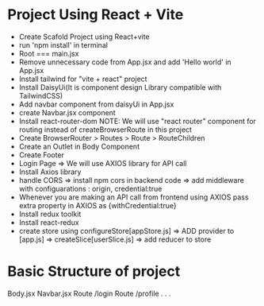 # Project Using React + Vite

- Create Scafold Project using React+vite 
- run 'npm install' in terminal
- Root === main.jsx
- Remove unnecessary code from App.jsx and add 'Hello world' in App.jsx
- Install tailwind for "vite + react" project
- Install DaisyUi(It is component design Library compatible with TailwindCSS)
- Add navbar component from daisyUi in App.jsx
- create Navbar.jsx component
- Install react-router-dom
  NOTE: We will use "react router" component for routing instead of createBrowserRoute in this project
- Create BrowserRouter > Routes > Route > RouteChildren
- Create an Outlet in Body Component
- Create Footer
- Login Page => We will use AXIOS library for API call
- Install Axios library
- handle CORS => install npm cors in backend code => add middleware with configuarations : origin, credential:true
- Whenever you are making an API call from frontend using AXIOS pass extra property in AXIOS as {withCredential:true}
- Install redux toolkit
- Install react-redux
- create store using configureStore[appStore.js] => ADD provider to [app.js] => createSlice[userSlice.js] => add reducer to store




# Basic Structure of project
  
  Body.jsx
    Navbar.jsx
        Route /login
        Route /profile
        .
        .
        .

